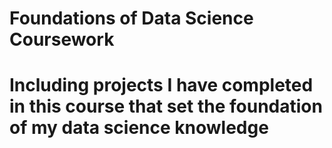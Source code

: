 # Foundations of Data Science Coursework
# Including projects I have completed in this course that set the foundation of my data science knowledge

